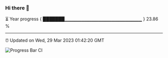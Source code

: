### Hi there 👋

⏳ Year progress { ███████▁▁▁▁▁▁▁▁▁▁▁▁▁▁▁▁▁▁▁▁▁▁▁ } 23.86 %

---

⏰ Updated on Wed, 29 Mar 2023 01:42:20 GMT

![Progress Bar CI](https://github.com/ZhaoGui/ZhaoGui/workflows/Progress%20Bar%20CI/badge.svg)
